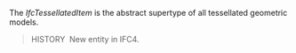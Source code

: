 ﻿The _IfcTessellatedItem_ is the abstract supertype of all tessellated geometric models.

> HISTORY&nbsp; New entity in IFC4.